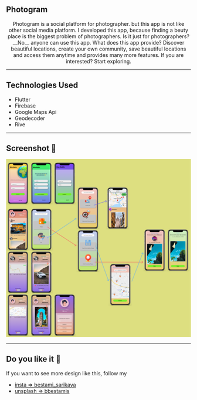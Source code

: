 ## Photogram 

 
<p align="center" > Photogram is a social platform for photographer. but this app is not like other social media platform. I developed this app, because finding a beuty place is the biggest problem of photographers. Is it just for photographers? __No__ anyone can use this app. What does this app provide? Discover beautiful locations, create your own community, save beautiful locations and access them anytime and provides many more features. If you are interested? Start exploring.  </p>

-----

## Technologies Used 

* Flutter
* Firebase
* Google Maps Api
* Geodecoder
* Rive

--------

## Screenshot 📸


<p align="center"><img width="850px" src="/pics/md/project.png" alt="Screen Shoooot" style="zoom:100%;" /></p>


---


## Do you like it 🚀

If you want to see more design like this, follow my

- [insta => bestami_sarikaya](https://www.instagram.com/bestami_sarikaya/) 
- [unsplash => bbestamis](https://unsplash.com/@bbestamis)
